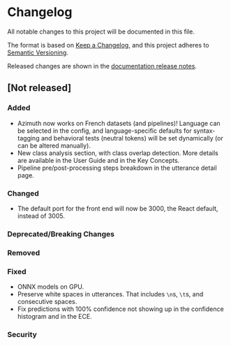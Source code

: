 # Changelog

All notable changes to this project will be documented in this file.

The format is based on [Keep a Changelog](https://keepachangelog.com/en/1.0.0/), and this project
adheres to [Semantic Versioning](https://semver.org/spec/v2.0.0.html).

Released changes are shown in the
[documentation release notes](docs/docs/getting-started/changelog.md).

## [Not released]

### Added
- Azimuth now works on French datasets (and pipelines)! Language can be selected in the config,
  and language-specific defaults for syntax-tagging and behavioral tests (neutral tokens) will be
  set dynamically (or can be altered manually).
- New class analysis section, with class overlap detection. More details are available in the User Guide and in the Key Concepts.
- Pipeline pre/post-processing steps breakdown in the utterance detail page.

### Changed
- The default port for the front end will now be 3000, the React default, instead of 3005.

### Deprecated/Breaking Changes

### Removed

### Fixed
- ONNX models on GPU.
- Preserve white spaces in utterances. That includes `\n`s, `\t`s, and consecutive spaces.
- Fix predictions with 100% confidence not showing up in the confidence histogram and in the ECE.

### Security
